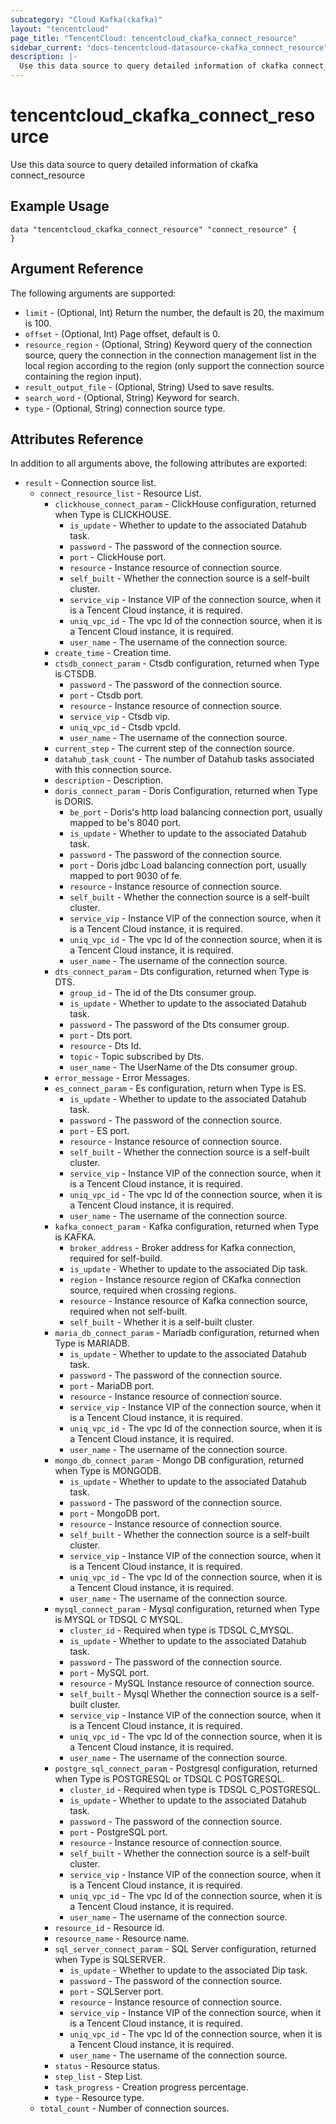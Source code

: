 ```yaml
---
subcategory: "Cloud Kafka(ckafka)"
layout: "tencentcloud"
page_title: "TencentCloud: tencentcloud_ckafka_connect_resource"
sidebar_current: "docs-tencentcloud-datasource-ckafka_connect_resource"
description: |-
  Use this data source to query detailed information of ckafka connect_resource
---
```


# tencentcloud_ckafka_connect_resource

Use this data source to query detailed information of ckafka connect_resource

## Example Usage

```hcl
data "tencentcloud_ckafka_connect_resource" "connect_resource" {
}
```

## Argument Reference

The following arguments are supported:

* `limit` - (Optional, Int) Return the number, the default is 20, the maximum is 100.
* `offset` - (Optional, Int) Page offset, default is 0.
* `resource_region` - (Optional, String) Keyword query of the connection source, query the connection in the connection management list in the local region according to the region (only support the connection source containing the region input).
* `result_output_file` - (Optional, String) Used to save results.
* `search_word` - (Optional, String) Keyword for search.
* `type` - (Optional, String) connection source type.

## Attributes Reference

In addition to all arguments above, the following attributes are exported:

* `result` - Connection source list.
  * `connect_resource_list` - Resource List.
    * `clickhouse_connect_param` - ClickHouse configuration, returned when Type is CLICKHOUSE.
      * `is_update` - Whether to update to the associated Datahub task.
      * `password` - The password of the connection source.
      * `port` - ClickHouse port.
      * `resource` - Instance resource of connection source.
      * `self_built` - Whether the connection source is a self-built cluster.
      * `service_vip` - Instance VIP of the connection source, when it is a Tencent Cloud instance, it is required.
      * `uniq_vpc_id` - The vpc Id of the connection source, when it is a Tencent Cloud instance, it is required.
      * `user_name` - The username of the connection source.
    * `create_time` - Creation time.
    * `ctsdb_connect_param` - Ctsdb configuration, returned when Type is CTSDB.
      * `password` - The password of the connection source.
      * `port` - Ctsdb port.
      * `resource` - Instance resource of connection source.
      * `service_vip` - Ctsdb vip.
      * `uniq_vpc_id` - Ctsdb vpcId.
      * `user_name` - The username of the connection source.
    * `current_step` - The current step of the connection source.
    * `datahub_task_count` - The number of Datahub tasks associated with this connection source.
    * `description` - Description.
    * `doris_connect_param` - Doris Configuration, returned when Type is DORIS.
      * `be_port` - Doris's http load balancing connection port, usually mapped to be's 8040 port.
      * `is_update` - Whether to update to the associated Datahub task.
      * `password` - The password of the connection source.
      * `port` - Doris jdbc Load balancing connection port, usually mapped to port 9030 of fe.
      * `resource` - Instance resource of connection source.
      * `self_built` - Whether the connection source is a self-built cluster.
      * `service_vip` - Instance VIP of the connection source, when it is a Tencent Cloud instance, it is required.
      * `uniq_vpc_id` - The vpc Id of the connection source, when it is a Tencent Cloud instance, it is required.
      * `user_name` - The username of the connection source.
    * `dts_connect_param` - Dts configuration, returned when Type is DTS.
      * `group_id` - The id of the Dts consumer group.
      * `is_update` - Whether to update to the associated Datahub task.
      * `password` - The password of the Dts consumer group.
      * `port` - Dts port.
      * `resource` - Dts Id.
      * `topic` - Topic subscribed by Dts.
      * `user_name` - The UserName of the Dts consumer group.
    * `error_message` - Error Messages.
    * `es_connect_param` - Es configuration, return when Type is ES.
      * `is_update` - Whether to update to the associated Datahub task.
      * `password` - The password of the connection source.
      * `port` - ES port.
      * `resource` - Instance resource of connection source.
      * `self_built` - Whether the connection source is a self-built cluster.
      * `service_vip` - Instance VIP of the connection source, when it is a Tencent Cloud instance, it is required.
      * `uniq_vpc_id` - The vpc Id of the connection source, when it is a Tencent Cloud instance, it is required.
      * `user_name` - The username of the connection source.
    * `kafka_connect_param` - Kafka configuration, returned when Type is KAFKA.
      * `broker_address` - Broker address for Kafka connection, required for self-build.
      * `is_update` - Whether to update to the associated Dip task.
      * `region` - Instance resource region of CKafka connection source, required when crossing regions.
      * `resource` - Instance resource of Kafka connection source, required when not self-built.
      * `self_built` - Whether it is a self-built cluster.
    * `maria_db_connect_param` - Mariadb configuration, returned when Type is MARIADB.
      * `is_update` - Whether to update to the associated Datahub task.
      * `password` - The password of the connection source.
      * `port` - MariaDB port.
      * `resource` - Instance resource of connection source.
      * `service_vip` - Instance VIP of the connection source, when it is a Tencent Cloud instance, it is required.
      * `uniq_vpc_id` - The vpc Id of the connection source, when it is a Tencent Cloud instance, it is required.
      * `user_name` - The username of the connection source.
    * `mongo_db_connect_param` - Mongo DB configuration, returned when Type is MONGODB.
      * `is_update` - Whether to update to the associated Datahub task.
      * `password` - The password of the connection source.
      * `port` - MongoDB port.
      * `resource` - Instance resource of connection source.
      * `self_built` - Whether the connection source is a self-built cluster.
      * `service_vip` - Instance VIP of the connection source, when it is a Tencent Cloud instance, it is required.
      * `uniq_vpc_id` - The vpc Id of the connection source, when it is a Tencent Cloud instance, it is required.
      * `user_name` - The username of the connection source.
    * `mysql_connect_param` - Mysql configuration, returned when Type is MYSQL or TDSQL C MYSQL.
      * `cluster_id` - Required when type is TDSQL C_MYSQL.
      * `is_update` - Whether to update to the associated Datahub task.
      * `password` - The password of the connection source.
      * `port` - MySQL port.
      * `resource` - MySQL Instance resource of connection source.
      * `self_built` - Mysql Whether the connection source is a self-built cluster.
      * `service_vip` - Instance VIP of the connection source, when it is a Tencent Cloud instance, it is required.
      * `uniq_vpc_id` - The vpc Id of the connection source, when it is a Tencent Cloud instance, it is required.
      * `user_name` - The username of the connection source.
    * `postgre_sql_connect_param` - Postgresql configuration, returned when Type is POSTGRESQL or TDSQL C POSTGRESQL.
      * `cluster_id` - Required when type is TDSQL C_POSTGRESQL.
      * `is_update` - Whether to update to the associated Datahub task.
      * `password` - The password of the connection source.
      * `port` - PostgreSQL port.
      * `resource` - Instance resource of connection source.
      * `self_built` - Whether the connection source is a self-built cluster.
      * `service_vip` - Instance VIP of the connection source, when it is a Tencent Cloud instance, it is required.
      * `uniq_vpc_id` - The vpc Id of the connection source, when it is a Tencent Cloud instance, it is required.
      * `user_name` - The username of the connection source.
    * `resource_id` - Resource id.
    * `resource_name` - Resource name.
    * `sql_server_connect_param` - SQL Server configuration, returned when Type is SQLSERVER.
      * `is_update` - Whether to update to the associated Dip task.
      * `password` - The password of the connection source.
      * `port` - SQLServer port.
      * `resource` - Instance resource of connection source.
      * `service_vip` - Instance VIP of the connection source, when it is a Tencent Cloud instance, it is required.
      * `uniq_vpc_id` - The vpc Id of the connection source, when it is a Tencent Cloud instance, it is required.
      * `user_name` - The username of the connection source.
    * `status` - Resource status.
    * `step_list` - Step List.
    * `task_progress` - Creation progress percentage.
    * `type` - Resource type.
  * `total_count` - Number of connection sources.



